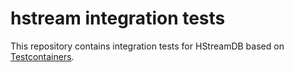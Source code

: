 # hstream integration tests

This repository contains integration tests for HStreamDB based on [Testcontainers](https://www.testcontainers.org/).
